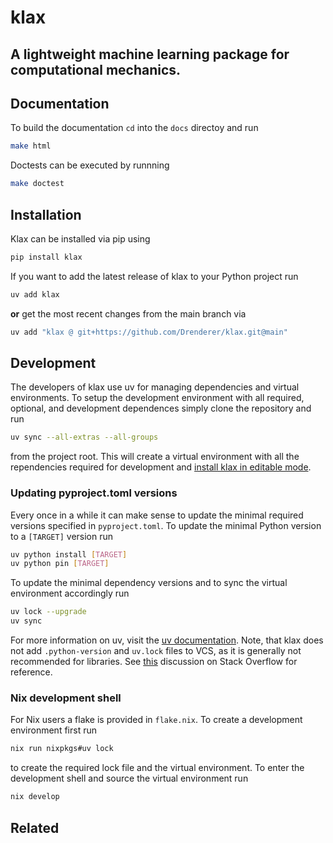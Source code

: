 klax
====
A lightweight machine learning package for computational mechanics.
-------------------------------------------------------------------

## Documentation

To build the documentation `cd` into the `docs` directoy and run

```bash
make html
```

Doctests can be executed by runnning

```bash
make doctest
```


## Installation

Klax can be installed via pip using

```bash
pip install klax
```

If you want to add the latest release of klax to your Python project run

```bash
uv add klax
```

**or** get the most recent changes from the main branch via

```bash
uv add "klax @ git+https://github.com/Drenderer/klax.git@main"
```


## Development

The developers of klax use uv for managing dependencies and virtual environments. To setup the development environment with all required, optional, and development dependences simply clone the repository and run 

```bash
uv sync --all-extras --all-groups
```

from the project root. This will create a virtual environment with all the rependencies required for development and [install klax in editable mode](https://docs.astral.sh/uv/concepts/projects/config/#editable-mode).

### Updating pyproject.toml versions

Every once in a while it can make sense to update the minimal required versions specified in `pyproject.toml`. To update the minimal Python version to a `[TARGET]` version run

```bash
uv python install [TARGET]
uv python pin [TARGET]
```

To update the minimal dependency versions and to sync the virtual environment accordingly run

```bash
uv lock --upgrade
uv sync
```

For more information on uv, visit the [uv documentation](https://docs.astral.sh/uv/). Note, that klax does not add `.python-version` and `uv.lock` files to VCS, as it is generally not recommended for libraries. See [this](https://stackoverflow.com/questions/61037557/should-i-commit-lock-file-changes-separately-what-should-i-write-for-the-commi) discussion on Stack Overflow for reference.

### Nix development shell

For Nix users a flake is provided in `flake.nix`. To create a development environment first run

```bash
nix run nixpkgs#uv lock
```

to create the required lock file and the virtual environment. To enter the development shell and source the virtual environment run

```bash
nix develop
```

## Related
